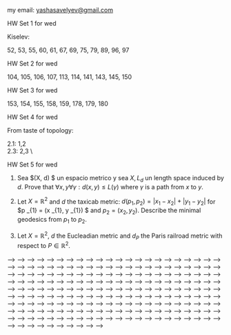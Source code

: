 my email: yashasavelyev@gmail.com

HW Set 1 for wed

Kiselev: 

52, 53, 55, 60, 61, 67, 69, 75, 79, 89, 96, 97

HW Set 2 for wed

104, 105, 106, 107, 113, 114, 141, 143, 145, 150

HW Set 3 for wed

153, 154, 155, 158, 159, 178, 179, 180

HW Set 4 for wed

From taste of topology:

2.1: 1,2 \
2.3: 2,3 \

HW Set 5 for wed

1) Sea $(X, d) $ un espacio metrico y sea $X, L _{d}$ un length space induced by $d$. Prove that $\forall x,y \forall \gamma: d (x,y) \leq L (\gamma)$ where $\gamma$  is a path from $x$ to $y$. 

2) Let $X = \mathbb{R} ^{2}$ and $d$ the taxicab metric:
$d (p _{1}, p _{2}) = |x _{1} - x _{2}| + |y _{1} - y _{2}|$ for $p _{1} = (x _{1}, y _{1}) $ and $p _{2} = (x _{2}, y _{2})$.
Describe the minimal geodesics from $p _{1}$ to $p _{2}$.

3) Let $X = \mathbb{R} ^{2}$, $d$  the Eucleadian metric and $d _{P}$ the Paris railroad metric with respect to $P \in \mathbb{R} ^{2}$.

<!-- 12.4: 1  \ -->
<!-- 12.5: 2 ,3, 12, 13, 23, 25, 59, 65, 71  \ -->
<!---->
<!-- HW Set 2 for wed -->
<!---->
<!-- 13.3: 3, 4, 5, 8, 14, 18, 28  \ -->
<!-- 13.4: 15, 15, 19 \ -->
<!-- 14.1: 4, 32, 33, 30 -->
<!---->
<!-- HW Set 3 for wed -->
<!---->
<!-- 14.2: 11, 12, 17, 18, 19, 43, 50 \ -->
<!-- 14.3: 6, 33, 34, 37, 41, 77 \ -->
<!-- 14.4: 1,2, 23, 25 \ -->
<!---->
<!-- HW Set 4 for wed -->
<!---->
<!-- 14.5: 1, 2, 11, 12, 15, 17, 18, 51 \ -->
<!---->
<!-- HW Set 5 for wed \ -->
<!---->
<!-- 1) Using the Chain rule in the book, prove the version of the chain rule: -->
<!-- For $c: [a,b] \to \mathbb{R} ^{n}$ and $f: \mathbb{R} ^{n} \to \mathbb{R}$, $${d}/{dt} \, f \circ c (t)  = grad f (c (t) ) \cdot c' (t).$$ \ -->
<!-- 14.6: 13, 20, 26 \ -->
<!-- 14.7: 5, 6, 7, 23, 34 \ -->
<!---->
<!-- HW Set 6 for wed \ -->
<!---->
<!-- 14.8: 1, 3, 4, 23 \ -->
<!-- 15.1: 27 \ -->
<!-- 15.2: 11, 12, 13, 14, 69  \ -->
<!---->
<!-- HW Set 7 for wed \ -->
<!---->
<!-- 15.3: 9, 13, 14, 39, 49, 50  -->
<!-- <!-- 1.5: 1, 4a,b, 5   --> -->
<!-- <!-- 1.6: 1, 3, 7a,b, 10, 15   --> -->
<!-- <!-- 1.7: 1, 6 --> -->
<!-- <!-- 2.1: 1,2, 3,4   --> -->
<!-- <!-- 2.2: 1,2 --> -->
<!-- <!----> -->
<!-- <!-- HW set 2 for wed --> -->
<!-- <!----> -->
<!-- <!-- 3.2: 1,2,6   --> -->
<!-- <!-- 3.3: 1,2,3,4   --> -->
<!-- <!-- 3.4: 10,11    --> -->
<!-- <!-- 4.1: 1, 2, 3, 4      --> -->
<!-- <!-- extra: Show that our definition of differentiability of a map $\mathbb {R} ^n \to \mathbb {R} ^m$, when $n=m=1$ coincides with the usual differentiability of a function. --> -->
<!-- <!----> -->
<!-- <!-- HW set 3 for wed --> -->
<!-- <!-- 4.2: 1abc, 2, 3a, 5a, 12, 13   --> -->
<!-- <!-- 4.3: 1,3,4   --> -->
<!-- <!-- 4.4:  1, 3   --> -->
<!-- <!-- 4.5: 1, 2, 3   --> -->
<!-- <!-- 5.1: 5, 6, 12   --> -->
<!-- <!-- 5.2: 1, 2, 4, 5, 8  --> -->
<!-- <!----> -->
<!-- <!-- HW set 4 for wed --> -->
<!-- <!----> -->
<!-- <!-- 5.3: 1, 5, 6, 10, 12, 25   --> -->
<!-- <!-- 6.2: 1, 2, 3 a,b,c, 4  --> -->
<!-- <!-- 6.3: 1, 7, 8, 9, 10, 11   --> -->
<!-- <!-- 7.1: 1, 2   --> -->
<!-- <!----> -->
<!-- <!-- HW set 5 --> -->
<!-- <!----> -->
<!-- <!-- 7.2: 5, 6, 8, 11    --> -->
<!-- <!-- 7.3: 1,2 --> -->
<!-- <!-- 8.1: 1, 2, 3, 8, 9     --> -->
<!-- <!-- 8.2: 1   --> -->
<!-- <!-- 8.3: 6,9, 15      --> -->
<!-- <!----> -->
<!-- <!-- HW set 5 --> -->
<!-- <!----> -->
<!-- <!-- 9.2: 1:a,b,c,d, 2:a,b, 3, 5, 9   --> -->
<!-- <!-- 9.3: 1,2, 3,4, 15      --> -->
<!-- <!-- 10.1: 1:a,b,c, 2, 5, 6      --> -->
<!-- <!----> -->
<!-- <!-- HW set 6 --> -->
<!-- <!----> -->
<!-- <!-- 10.2: 2   --> -->
<!-- <!-- 11.1: 1,2,3,4   --> -->
<!-- <!-- 11.2: 1,2,4,9,13    --> -->
<!-- <!----> -->
<!-- <!-- HW set 7 --> -->
<!-- <!----> -->
<!-- <!-- 12.1: 1, 2   --> -->
<!-- <!-- 12.2: 1,2,3    --> -->
<!-- <!-- 12.3: 1,2, 10   --> -->
<!-- <!-- 12.4: 6   --> -->
<!-- <!-- 12.5: 2, 4, 6, 14 --> -->
<!-- <!-- 12.6: 5 --> -->
<!-- <!----> -->
<!-- <!-- HW set 8 --> -->
<!-- <!----> -->
<!-- <!-- Q1: What is the Jacobian $L'$ of a linear map $L: \mathbb{R} ^{n}  \to \mathbb{R} ^{m} $? Give a proof.  --> -->
<!-- <!----> -->
<!-- <!-- 17.5: 1,2,3 --> -->
<!---->
<!-- <!-- <!-- 5a,b, 7, 8, 9, 13   --> --> -->
<!-- <!-- <!--  --> --> -->
<!-- <!-- HW Set 3, due wed   --> -->
<!-- <!-- <!--  --> --> -->
<!-- <!--  --> -->
<!-- <!-- 3.1: 1,2   --> -->
<!-- <!--  --> -->
<!-- <!-- HW set 4, due wed   --> -->
<!-- <!-- <!-- , 13, 15   --> --> -->
<!-- <!--  --> -->
<!-- <!-- HW set 5, due wed    --> -->
<!-- <!--  --> -->
<!-- <!--  --> -->
<!-- <!-- HW set 6, wed --> -->
<!-- <!--  --> -->
<!-- <!-- 5.3: 1, 5, 6, 10, 12, 25   --> -->
<!-- <!-- 6.2: 2, 3, 4   --> -->
<!-- <!--  --> -->
<!-- <!--  --> -->
<!-- <!-- HW set 7, wed    --> -->
<!-- <!--  --> -->
<!-- <!-- 6.3: 7, 8, 9, 10, 11   --> -->
<!-- <!-- 7.1: 1, 2   --> -->
<!-- <!-- 7.2: 5, 6, 8, 11    --> -->
<!-- <!--  --> -->
<!-- <!-- HW set 8 --> -->
<!-- <!--  --> -->
<!-- <!-- 8.1: 1, 2, 3, 8, 9     --> -->
<!-- <!-- <!-- 8.2: 1   --> --> -->
<!-- <!-- <!-- 8.3: 6,9, 15   -->  --> -->
<!-- <!--  --> -->
<!-- <!-- HW set 9  --> -->
<!-- <!-- 8.2: 1,2    --> -->
<!-- <!-- 8.3: 1, 6,9, 12, 13, 15   --> -->
<!-- <!--  --> -->
<!-- <!-- HW set 10 --> -->
<!-- <!--  --> -->
<!-- <!-- 9.2: 1:a,b,c,d, 2:a,b, 3, 5, 9   --> -->
<!-- <!--  --> -->
<!-- <!-- Set 11 --> -->
<!-- <!--  --> -->
<!-- <!-- 9.3: 1,2, 3,4, 15      --> -->
<!-- <!-- 10.1: 1:a,b,c, 2, 5, 6       --> -->
<!-- <!--  --> -->
<!-- <!-- Set 12 --> -->
<!-- <!--  --> -->
<!-- <!-- 11.1: 1,2,3,4   --> -->
<!-- <!-- 11.2: 1,2,4,9, 13    --> -->
<!-- <!--  --> -->
<!-- <!-- Set 13    --> -->
<!-- <!--  --> -->
<!-- <!-- 12.1: 1, 2   --> -->
<!-- <!-- 12.2: 1,2,3    --> -->
<!-- <!-- 12.3: 1,2, 10   --> -->
<!-- <!-- 12.4: 6   --> -->
<!-- <!-- 12.5: 2, 4, 6, 14   --> -->
<!-- <!--  --> -->
<!-- <!--  --> -->
<!-- <!-- Set 14    --> -->
<!-- <!--  --> -->
<!-- <!-- Q1: What is the Jacobian $L'$ of a linear map $L: R^n \to R^m $? Give a proof. --> -->
<!-- <!-- 17.5: 1,2,3   --> -->
<!-- <!--  --> -->
<!-- <!-- ======= --> -->
<!-- <!--  --> -->
<!-- <!--  --> -->
<!-- <!-- <!--<h1 id="maxima-and-minima" class="unnumbered">Maxima and minima</h1>--> --> -->
<!-- <!-- <!--<h2 id="homework-set-3" class="unnumbered">Homework set 3</h2>--> --> -->
<!-- <!-- <!--<p>5.1: 5, 6, 12<br />--> --> -->
<!-- <!-- <!--<br />--> --> -->
<!-- <!-- <!--</p>--> --> -->
<!-- <!-- <!--<h2 id="homework-set-4" class="unnumbered">Homework set 4</h2>--> --> -->
<!-- <!-- <!--<p>5.3: 1, 5, 6, 10, 12, 25<br />--> --> -->
<!-- <!-- <!--</p>--> --> -->
<!-- <!-- <!--<h1 id="potential-functions-line-integrals" class="unnumbered">Potential functions, line integrals</h1>--> --> -->
<!-- <!-- <!--<h2 id="homework-set-5" class="unnumbered">Homework set 5</h2>--> --> -->
<!-- <!-- <!--<p>6.2: 3, 4<br />--> --> -->
<!-- <!-- <!--6.3: 7, 8, 9, 10<br />--> --> -->
<!-- <!-- <!--7.1: 1, 2<br />--> --> -->
<!-- <!-- <!--7.2: 5, 6, 8<br />--> --> -->
<!-- <!-- <!--8.1: 1, 2, 3<br />--> --> -->
<!-- <!-- <!--</p>--> --> -->
<!-- <!-- <!--<h2 id="homework-set-6" class="unnumbered">Homework set 6</h2>--> --> -->
<!-- <!-- <!--<p>8.2: 1<br />--> --> -->
<!-- <!-- <!--8.3: 6,9, 15<br />--> --> -->
<!-- <!-- <!--9.2: 1:a,b,c,d, 2:a,b, 3<br />--> --> -->
<!-- <!-- <!--</p>--> --> -->
<!-- <!-- <!--<h2 id="homework-set-7" class="unnumbered">Homework set 7</h2>--> --> -->
<!-- <!-- <!--<p>9.3: 1,2<br />--> --> -->
<!-- <!-- <!--10.1: 1:a,b,c, 2<br />--> --> -->
<!-- <!-- <!--</p>--> --> -->
<!-- <!-- <!--<h1 id="surface-integrals-divergence-and-stokes-theorem">Surface Integrals Divergence and Stokes theorem</h1>--> --> -->
<!-- <!-- <!--<h2 id="homework-set-8" class="unnumbered">Homework set 8</h2>--> --> -->
<!-- <!-- <!--<p>11.3: 1,2<br />--> --> -->
<!-- <!-- <!--12.1: 2<br />--> --> -->
<!-- <!-- <!--12.2: 1,2,3<br />--> --> -->
<!-- <!-- <!--</p>--> --> -->
<!-- <!-- <!--<h2 id="homework-set-9" class="unnumbered">Homework set 9</h2>--> --> -->
<!-- <!-- <!--<p>12.3: 1:a,b, 12<br />--> --> -->
<!-- <!-- <!--12.5: 2,3,6<br />--> --> -->
<!-- <!-- <!--12.6: 7, 9<br />--> --> -->
<!-- <!-- <!--</p>--> --> -->
<!-- <!--  --> -->
